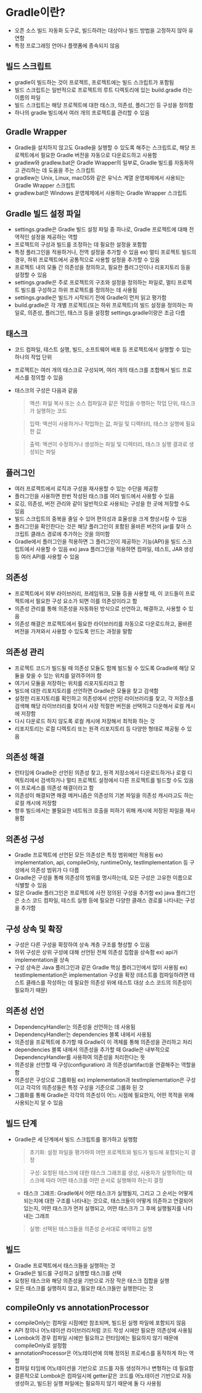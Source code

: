 # Gradle이란?
* 오픈 소스 빌드 자동화 도구로, 빌드하려는 대상이나 빌드 방법을 고정하지 않아 유연함
* 특정 프로그래밍 언어나 플랫폼에 종속되지 않음

## 빌드 스크립트
* gradle이 빌드하는 것이 프로젝트, 프로젝트에는 빌드 스크립트가 포함됨
* 빌드 스크립트는 일반적으로 프로젝트의 루트 디렉토리에 있는 build.gradle 라는 이름의 파일
* 빌드 스크립트는 해당 프로젝트에 대한 태스크, 의존성, 플러그인 등 구성을 정의함
* 하나의 gradle 빌드에서 여러 개의 프로젝트를 관리할 수 있음


## Gradle Wrapper
* Gradle을 설치하지 않고도 Gradle을 실행할 수 있도록 해주는 스크립트로, 해당 프로젝트에서 필요한 Gradle 버전을 자동으로 다운로드하고 사용함
* gradlew와 gradlew.bat은 Gradle Wrapper의 일부로, Gradle 빌드를 자동화하고 관리하는 데 도움을 주는 스크립트
* gradlew는 Unix, Linux, macOS와 같은 유닉스 계열 운영체제에서 사용되는 Gradle Wrapper 스크립트
* gradlew.bat은 Windows 운영체제에서 사용하는 Gradle Wrapper 스크립트

## Gradle 빌드 설정 파일
* settings.gradle은 Gradle 빌드 설정 파일 중 하나로, Gradle 프로젝트에 대해 전역적인 설정을 제공하는 역할
* 프로젝트의 구성과 빌드를 조정하는 데 필요한 설정을 포함함
* 특정 플러그인을 적용하거나, 전역 설정을 추가할 수 있음
    ex) 멀티 프로젝트 빌드의 경우, 하위 프로젝트에서 공통적으로 사용할 설정을 추가할 수 있음
* 프로젝트 내의 모듈 간 의존성을 정의하고, 필요한 플러그인이나 리포지토리 등을 설정할 수 있음
* settings.gradle은 주로 프로젝트의 구조와 설정을 정의하는 파일로, 멀티 프로젝트 빌드를 구성하고 하위 프로젝트를 정의하는 데 사용됨
* settings.gradle은 빌드가 시작되기 전에 Gradle이 먼저 읽고 평가함
* build.gradle은 각 개별 프로젝트(또는 하위 프로젝트)의 빌드 설정을 정의하는 파일로, 의존성, 플러그인, 태스크 등을 설정함 settings.gradle이랑은 조금 다름

## 태스크
* 코드 컴파일, 테스트 실행, 빌드, 소프트웨어 배포 등 프로젝트에서 실행할 수 있는 하나의 작업 단위
* 프로젝트는 여러 개의 태스크로 구성되며, 여러 개의 태스크를 조합해서 빌드 프로세스를 정의할 수 있음
* 태스크의 구성은 다음과 같음
    > 액션: 파일 복사 또는 소스 컴파일과 같은 작업을 수행하는 작업 단위, 태스크가 실행하는 코드
    
    > 입력: 액션이 사용하거나 작업하는 값, 파일 및 디렉터리, 태스크 실행에 필요한 값
    
    > 출력: 액션이 수정하거나 생성하는 파일 및 디렉터리, 태스크 실행 결과로 생성되는 파일

## 플러그인
* 여러 프로젝트에서 로직과 구성을 재사용할 수 있는 수단을 제공함
* 플러그인을 사용하면 한번 작성된 태스크를 여러 빌드에서 사용할 수 있음
* 로깅, 의존성, 버전 관리와 같이 일반적으로 사용되는 구성을 한 곳에 저장할 수도 있음
* 빌드 스크립트의 중복을 줄일 수 있어 편의성과 효율성을 크게 향상시킬 수 있음
* 플러그인을 확인한다는 것은 해당 플러그인이 포함된 올바른 버전의 jar를 찾아 스크립트 클래스 경로에 추가하는 것을 의미함
* Gradle에서 플러그인을 적용하면 그 플러그인이 제공하는 기능(API)을 빌드 스크립트에서 사용할 수 있음
    ex) java 플러그인을 적용하면 컴파일, 테스트, JAR 생성 등 여러 API를 사용할 수 있음

## 의존성
* 프로젝트에서 외부 라이브러리, 프레임워크, 모듈 등을 사용할 때, 이 코드들이 프로젝트에서 필요한 구성 요소가 되면 이를 의존성이라고 함
* 의존성 관리를 통해 의존성을 자동화된 방식으로 선언하고, 해결하고, 사용할 수 있음
* 의존성 해결은 프로젝트에서 필요한 라이브러리를 자동으로 다운로드하고, 올바른 버전을 가져와서 사용할 수 있도록 만드는 과정을 말함

## 의존성 관리
* 프로젝트 코드가 빌드될 때 의존성 모듈도 함께 빌드될 수 있도록 Gradle에 해당 모듈을 찾을 수 있는 위치를 알려주어야 함
* 여기서 모듈을 저장하는 위치를 리포지토리라고 함
* 빌드에 대한 리포지토리를 선언하면 Gradle은 모듈을 찾고 검색함
* 설정한 리포지토리를 확인하고 의존성에서 선언된 라이브러리를 찾고, 각 저장소를 검색해 해당 라이브러리를 찾아서 사장 적절한 버전을 선택하고 다운해서 로컬 캐시에 저장함
* 다시 다운로드 하지 않도록 로컬 캐시에 저장해서 최적화 하는 것
* 리포지토리는 로컬 디렉토리 또는 원격 리포지토리 등 다양한 형태로 제공될 수 있음


## 의존성 해결
* 런타임에 Gradle은 선언된 의존성 찾고, 원격 저장소에서 다운로드하거나 로컬 디렉토리에서 검색하거나 멀티 프로젝트 설정에서 다른 프로젝트를 빌드할 수도 있음
* 이 프로세스를 의존성 해결이라고 함
* 의존성이 해결되면 해결 메커니즘은 의존성의 기본 파일을 의존성 캐시라고도 하는 로컬 캐시에 저장함
* 향후 빌드에서는 불필요한 네트워크 호출을 피하기 위해 캐시에 저장된 파일을 재사용함

## 의존성 구성
* Gradle 프로젝트에 선언된 모든 의존성은 특정 범위에만 적용됨
    ex) implementation, api, compileOnly, runtimeOnly, testImplementation 등 구성에서 의존성 범위가 다 다름 
* Gradle은 구성을 통해 의존성의 범위를 명시하는데, 모든 구성은 고유한 이름으로 식별할 수 있음
* 많은 Gradle 플러그인은 프로젝트에 사전 정의된 구성을 추가함
    ex) java 플러그인은 소스 코드 컴파일, 테스트 실행 등에 필요한 다양한 클래스 경로를 나타내는 구성을 추가함

## 구성 상속 및 확장
* 구성은 다른 구성을 확장하여 상속 계층 구조를 형성할 수 있음
* 하위 구성은 상위 구성에 대해 선언된 전체 의존성 집합을 상속함
    ex) api가 implementation을 상속
* 구성 상속은 Java 플러그인과 같은 Gradle 핵심 플러그인에서 많이 사용됨
    ex) testImplementation은 implementation 구성을 확장 (테스트를 컴파일하려면 테스트 클래스를 작성하는 데 필요한 의존성 위에 테스트 대상 소스 코드의 의존성이 필요하기 때문)

## 의존성 선언
* DependencyHandler는 의존성을 선언하는 데 사용됨
* DependencyHandler는 dependencies 블록 내에서 사용됨
* 의존성을 프로젝트에 추가할 때 Gradle이 이 객체를 통해 의존성을 관리하고 처리
* dependencies 블록 내에서 의존성을 추가할 때 Gradle은 내부적으로 DependencyHandler를 사용하여 의존성을 처리한다는 뜻
* 의존성을 선언할 때 구성(configuration) 과 의존성(artifact)을 연결해주는 역할을 함
* 의존성은 구성으로 그룹화됨
    ex) implementation과 testImplementation은 구성이고 각각의 의존성들은 특정 구성을 기준으로 그룹화 된 것
* 그룹화를 통해 Gradle은 각각의 의존성이 어느 시점에 필요한지, 어떤 목적을 위해 사용되는지 알 수 있음

## 빌드 단계
* Gradle은 세 단계에서 빌드 스크립트를 평가하고 실행함
    > 초기화: 설정 파일을 평가하여 어떤 프로젝트와 빌드가 빌드에 포함되는지 결정
    
    > 구성: 요청된 태스크에 대한 태스크 그래프를 생성, 사용자가 실행하려는 태스크에 따라 어떤 태스크를 어떤 순서로 실행해야 하는지 결정
    + 태스크 그래프: Gradle에서 어떤 태스크가 실행될지, 그리고 그 순서는 어떻게 되는지에 대한 구조를 나타내는 것으로, 태스크들이 어떻게 의존하고 연결되어 있는지, 어떤 태스크가 먼저 실행되고, 어떤 태스크가 그 후에 실행될지를 나타내는 그래프
    > 실행: 선택된 태스크들을 의존성 순서대로 예약하고 실행

## 빌드
* Gradle 프로젝트에서 태스크들을 실행하는 것
* Gradle은 빌드를 구성하고 실행할 태스크를 선택
* 요청된 태스크와 해당 의존성을 기반으로 가장 작은 태스크 집합을 실행
* 모든 태스크를 실행하지 않고, 필요한 태스크들만 실행한다는 것

## compileOnly vs annotationProcessor
* compileOnly는 컴파일 시점에만 참조되며, 빌드된 실행 파일에 포함되지 않음
* API 정의나 어노테이션 라이브러리처럼 코드 작성 시에만 필요한 의존성에 사용됨
* Lombok의 경우 컴파일 시에만 필요하고 런타임에는 필요하지 않기 때문에 compileOnly로 설정함
* annotationProcessor은 어노테이션에 의해 정의된 프로세스를 동작하게 하는 역할
* 컴파일 타임에 어노테이션을 기반으로 코드를 자동 생성하거나 변형하는 데 필요함
* 결론적으로 Lombok은 컴파일시에 getter같은 코드를 어노테이션 기반으로 자동 생성하고, 빌드된 실행 파일에는 필요하지 않기 때문에 둘 다 사용됨